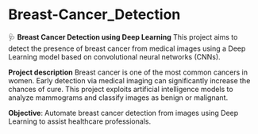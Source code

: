 # Breast-Cancer_Detection

🩺 ****Breast Cancer Detection using Deep Learning****
This project aims to detect the presence of breast cancer from medical images using a Deep Learning model based on convolutional neural networks (CNNs).

**Project description**
Breast cancer is one of the most common cancers in women. Early detection via medical imaging can significantly increase the chances of cure. This project exploits artificial intelligence models to analyze mammograms and classify images as benign or malignant.

**Objective**: Automate breast cancer detection from images using Deep Learning to assist healthcare professionals.
